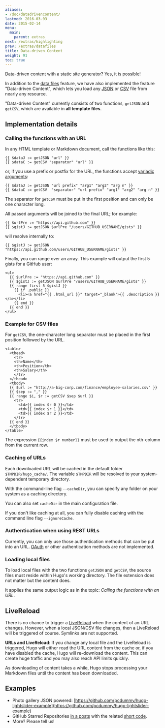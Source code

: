 ```yaml
---
aliases:
- /doc/datadrivencontent/
lastmod: 2016-03-03
date: 2015-02-14
menu:
  main:
    parent: extras
next: /extras/highlighting
prev: /extras/datafiles
title: Data-driven Content
weight: 91
toc: true
---
```


Data-driven content with a static site generator? Yes, it is possible!

In addition to the [data files](/extras/datafiles/) feature, we have also
implemented the feature "Data-driven Content", which lets you load
any [JSON](http://www.json.org/) or
[CSV](http://en.wikipedia.org/wiki/Comma-separated_values) file
from nearly any resource.

"Data-driven Content" currently consists of two functions, `getJSON`
and `getCSV`, which are available in **all template files**.

## Implementation details

### Calling the functions with an URL

In any HTML template or Markdown document, call the functions like this:

	{{ $dataJ := getJSON "url" }}
	{{ $dataC := getCSV "separator" "url" }}

or, if you use a prefix or postfix for the URL, the functions
accept [variadic arguments](http://en.wikipedia.org/wiki/Variadic_function):

	{{ $dataJ := getJSON "url prefix" "arg1" "arg2" "arg n" }}
	{{ $dataC := getCSV  "separator" "url prefix" "arg1" "arg2" "arg n" }}

The separator for `getCSV` must be put in the first position and can only
be one character long.

All passed arguments will be joined to the final URL; for example:

	{{ $urlPre := "https://api.github.com" }}
	{{ $gistJ := getJSON $urlPre "/users/GITHUB_USERNAME/gists" }}

will resolve internally to:

	{{ $gistJ := getJSON "https://api.github.com/users/GITHUB_USERNAME/gists" }}

Finally, you can range over an array. This example will output the
first 5 gists for a GitHub user:

	<ul>
	  {{ $urlPre := "https://api.github.com" }}
	  {{ $gistJ := getJSON $urlPre "/users/GITHUB_USERNAME/gists" }}
	  {{ range first 5 $gistJ }}
	    {{ if .public }}
	      <li><a href="{{ .html_url }}" target="_blank">{{ .description }}</a></li>
	    {{ end }}
	  {{ end }}
	</ul>


### Example for CSV files

For `getCSV`, the one-character long separator must be placed in the
first position followed by the URL.

	<table>
	  <thead>
	    <tr>
		<th>Name</th>
		<th>Position</th>
		<th>Salary</th>
	    </tr>
	  </thead>
	  <tbody>
	  {{ $url := "http://a-big-corp.com/finance/employee-salaries.csv" }}
	  {{ $sep := "," }}
	  {{ range $i, $r := getCSV $sep $url }}
	    <tr>
	      <td>{{ index $r 0 }}</td>
	      <td>{{ index $r 1 }}</td>
	      <td>{{ index $r 2 }}</td>
	    </tr>
	  {{ end }}
	  </tbody>
	</table>

The expression `{{index $r number}}` must be used to output the nth-column from
the current row.

### Caching of URLs

Each downloaded URL will be cached in the default folder `$TMPDIR/hugo_cache/`.
The variable `$TMPDIR` will be resolved to your system-dependent
temporary directory.

With the command-line flag `--cacheDir`, you can specify any folder on
your system as a caching directory.

You can also set `cacheDir` in the main configuration file.

If you don't like caching at all, you can fully disable caching with the
command line flag `--ignoreCache`.

### Authentication when using REST URLs

Currently, you can only use those authentication methods that can
be put into an URL. [OAuth](http://en.wikipedia.org/wiki/OAuth) or
other authentication methods are not implemented.

### Loading local files

To load local files with the two functions `getJSON` and `getCSV`, the
source files must reside within Hugo's working directory. The file
extension does not matter but the content does.

It applies the same output logic as in the topic: *Calling the functions with an URL*.

## LiveReload

There is no chance to trigger a [LiveReload](/extras/livereload/) when
the content of an URL changes. However, when a local JSON/CSV file changes,
then a LiveReload will be triggered of course. Symlinks are not supported.

**URLs and LiveReload**: If you change any local file and the LiveReload
is triggered, Hugo will either read the URL content from the cache or, if
you have disabled the cache, Hugo will re-download the content.
This can create huge traffic and you may also reach API limits quickly.

As downloading of content takes a while, Hugo stops processing
your Markdown files until the content has been downloaded.

## Examples

- Photo gallery JSON powered: [https://github.com/pcdummy/hugo-lightslider-example](https://github.com/pcdummy/hugo-lightslider-example)
- GitHub Starred Repositories [in a posts](https://github.com/SchumacherFM/blog-cs/blob/master/content%2Fposts%2Fgithub-starred.md) with the related [short code](https://github.com/SchumacherFM/blog-cs/blob/master/layouts%2Fshortcodes%2FghStarred.html).
- More?  Please tell us!
